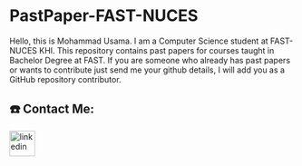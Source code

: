 # PastPaper-FAST-NUCES

Hello, this is Mohammad Usama. I am a Computer Science student at FAST-NUCES KHI.
This repository contains past papers for courses taught in Bachelor Degree at FAST.
If you are someone who already has past papers or wants to contribute just send me your github
details, I will add you as a GitHub repository contributor.

## ☎️ Contact Me:

<a href = https://www.linkedin.com/in/codewithusama/ target="_blank"><img src='https://img.icons8.com/color/2x/linkedin.png' alt='linkedin' height='45'></a>

